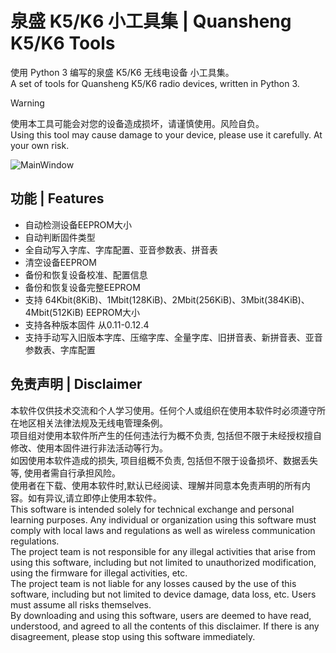 # 泉盛 K5/K6 小工具集 | Quansheng K5/K6 Tools

使用 Python 3 编写的泉盛 K5/K6 无线电设备 小工具集。  
A set of tools for Quansheng K5/K6 radio devices, written in Python 3.

> [!WARNING]  
> 使用本工具可能会对您的设备造成损坏，请谨慎使用。风险自负。  
> Using this tool may cause damage to your device, please use it carefully. At your own risk.  


![MainWindow](https://github.com/hank9999/K5_Tools/blob/main/images/MainWindow.png)
## 功能 | Features
 - 自动检测设备EEPROM大小
 - 自动判断固件类型
 - 全自动写入字库、字库配置、亚音参数表、拼音表
 - 清空设备EEPROM
 - 备份和恢复设备校准、配置信息
 - 备份和恢复设备完整EEPROM
 - 支持 64Kbit(8KiB)、1Mbit(128KiB)、2Mbit(256KiB)、3Mbit(384KiB)、4Mbit(512KiB) EEPROM大小
 - 支持各种版本固件 从0.11-0.12.4
 - 支持手动写入旧版本字库、压缩字库、全量字库、旧拼音表、新拼音表、亚音参数表、字库配置


## 免责声明 | Disclaimer
本软件仅供技术交流和个人学习使用。任何个人或组织在使用本软件时必须遵守所在地区相关法律法规及无线电管理条例。  
项目组对使用本软件所产生的任何违法行为概不负责, 包括但不限于未经授权擅自修改、使用本固件进行非法活动等行为。  
如因使用本软件造成的损失, 项目组概不负责, 包括但不限于设备损坏、数据丢失等, 使用者需自行承担风险。  
使用者在下载、使用本软件时,默认已经阅读、理解并同意本免责声明的所有内容。如有异议,请立即停止使用本软件。  
This software is intended solely for technical exchange and personal learning purposes. Any individual or organization using this software must comply with local laws and regulations as well as wireless communication regulations.  
The project team is not responsible for any illegal activities that arise from using this software, including but not limited to unauthorized modification, using the firmware for illegal activities, etc.  
The project team is not liable for any losses caused by the use of this software, including but not limited to device damage, data loss, etc. Users must assume all risks themselves.  
By downloading and using this software, users are deemed to have read, understood, and agreed to all the contents of this disclaimer. If there is any disagreement, please stop using this software immediately.  